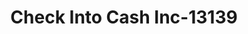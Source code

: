---
f_zip-code: 32547
f_state-code: FL
title: Check Into Cash Inc-13139
f_phone: 850-862-1039
f_city-only: Fort Walton Beach
f_address: 722 Beal Pkwy Nw Ste E Fort Walton Beach
f_location-unique-id: '13139'
slug: check-into-cash-inc-13139
updated-on: '2024-05-30T13:46:58.046Z'
created-on: '2024-05-30T13:36:59.803Z'
published-on: '2024-05-30T13:54:32.469Z'
f_city-state: cms/city/fort-walton-beach-fl.md
f_company: cms/company/check-into-cash-inc.md
f_state: cms/state/florida.md
layout: '[payday-loan].html'
tags: payday-loan
---